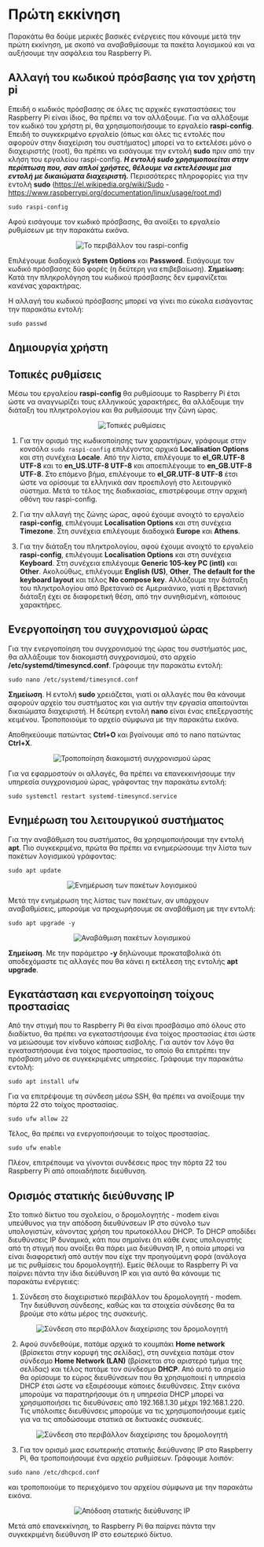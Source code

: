 # Πρώτη εκκίνηση

Παρακάτω θα δούμε μερικές βασικές ενέργειες που κάνουμε μετά την πρώτη εκκίνηση, με σκοπό να αναβαθμίσουμε τα πακέτα λογισμικού και να αυξήσουμε την ασφάλεια του Raspberry Pi.

## Αλλαγή του κωδικού πρόσβασης για τον χρήστη pi

Επειδή ο κωδικός πρόσβασης σε όλες τις αρχικές εγκαταστάσεις του Raspberry Pi είναι ίδιος, θα πρέπει να τον αλλάξουμε. Για να αλλάξουμε τον κωδικό του χρήστη pi, θα χρησιμοποιήσουμε το εργαλείο **raspi-config**. Επειδή το συγκεκριμένο εργαλείο (όπως και όλες τις εντολές που αφορούν στην διαχείριση του συστήματος) μπορεί να το εκτελέσει μόνο ο διαχειριστής (root), θα πρέπει να εισάγουμε την εντολή **sudo** πριν από την κλήση του εργαλείου raspi-config.
***Η εντολή **sudo** χρησιμοποιείται στην περίπτωση που, σαν απλοί χρήστες, θέλουμε να εκτελέσουμε μια εντολή με δικαιώματα διαχειριστή.***
Περισσότερες πληροφορίες για την εντολή **sudo** (<https://el.wikipedia.org/wiki/Sudo> - <https://www.raspberrypi.org/documentation/linux/usage/root.md>)

`sudo raspi-config`

Αφού εισάγουμε τον κωδικό πρόσβασης, θα ανοίξει το εργαλείο ρυθμίσεων με την παρακάτω εικόνα.

<p align="center">
    <img src="images/raspi-config.png" alt="Το περιβάλλον του raspi-config" />
</p>

Επιλέγουμε διαδοχικά **System Options** και **Password**. Εισάγουμε τον κωδικό πρόσβασης δύο φορές (η δεύτερη για επιβεβαίωση). **Σημείωση:** Κατά την πληκρολόγηση του κωδικού πρόσβασης δεν εμφανίζεται κανένας χαρακτήρας.

Η αλλαγή του κωδικού πρόσβασης μπορεί να γίνει πιο εύκολα εισάγοντας την παρακάτω εντολή:

`sudo passwd`

## Δημιουργία χρήστη

## Τοπικές ρυθμίσεις

Μέσω του εργαλείου **raspi-config** θα ρυθμίσουμε το Raspberry Pi έτσι ώστε να αναγνωρίζει τους ελληνικούς χαρακτήρες, θα αλλάξουμε την διάταξη του πληκτρολογίου και θα ρυθμίσουμε την ζώνη ώρας.

<p align="center">
    <img src="images/raspi-config-locale.png" alt="Τοπικές ρυθμίσεις" />
</p>

1. Για την ορισμό της κωδικοποίησης των χαρακτήρων, γράφουμε στην κονσόλα `sudo raspi-config` επιλέγοντας αρχικά **Localisation Options** και στη συνέχεια **Locale**. Από την λίστα, επιλέγουμε το **el_GR.UTF-8 UTF-8** και το **en_US.UTF-8 UTF-8** και αποεπιλέγουμε το **en_GB.UTF-8 UTF-8**. Στο επόμενο βήμα, επιλέγουμε το **el_GR.UTF-8 UTF-8** έτσι ώστε να ορίσουμε τα ελληνικά σαν προεπιλογή στο λειτουργικό σύστημα. Μετά το τέλος της διαδικασίας, επιστρέφουμε στην αρχική οθόνη του raspi-config.

2. Για την αλλαγή της ζώνης ώρας, αφού έχουμε ανοιχτό το εργαλείο **raspi-config**, επιλέγουμε **Localisation Options** και στη συνέχεια **Timezone**. Στη συνέχεια επιλέγουμε διαδοχικά **Europe** και **Athens**.

3. Για την διάταξη του πληκτρολογίου, αφού έχουμε ανοιχτό το εργαλείο **raspi-config**, επιλέγουμε **Localisation Options** και στη συνέχεια **Keyboard**. Στη συνέχεια επιλέγουμε **Generic 105-key PC (intl)** και **Other**. Ακολούθως, επιλέγουμε **English (US)**, **Other**, **The default for the keyboard layout** και τέλος **No compose key**. Αλλάζουμε την διάταξη του πληκτρολογίου από Βρετανικό σε Αμερικάνικο, γιατί η Βρετανική διάταξη έχει σε διαφορετική θέση, από την συνηθισμένη, κάποιους χαρακτήρες.

## Ενεργοποίηση του συγχρονισμού ώρας

Για την ενεργοποίηση του συγχρονισμού της ώρας του συστήματός μας, θα αλλάξουμε τον διακομιστή συγχρονισμού, στο αρχείο **/etc/systemd/timesyncd.conf**. Γράφουμε την παρακάτω εντολή:

`sudo nano /etc/systemd/timesyncd.conf`

**Σημείωση**. Η εντολή **sudo** χρειάζεται, γιατί οι αλλαγές που θα κάνουμε αφορούν αρχείο του συστήματος και για αυτήν την εργασία απαιτούνται δικαιώματα διαχειριστή. Η δεύτερη εντολή **nano** είναι ένας επεξεργαστής κειμένου. Τροποποιούμε το αρχείο σύμφωνα με την παρακάτω εικόνα.

Αποθηκεύουμε πατώντας **Ctrl+O** και βγαίνουμε από το nano πατώντας **Ctrl+X**.

<p align="center">
    <img src="images/time-sync.png" alt="Τροποποίηση διακομιστή συγχρονισμού ώρας" />
</p>

Για να εφαρμοστούν οι αλλαγές, θα πρέπει να επανεκκινήσουμε την υπηρεσία συγχρονισμού ώρας, γράφοντας την παρακάτω εντολή:

`sudo systemctl restart systemd-timesyncd.service`

## Ενημέρωση του λειτουργικού συστήματος

Για την αναβάθμιση του συστήματος, θα χρησιμοποιήσουμε την εντολή **apt**. Πιο συγκεκριμένα, πρώτα θα πρέπει να ενημερώσουμε την λίστα των πακέτων λογισμικού γράφοντας:

`sudo apt update`

<p align="center">
    <img src="images/apt-update.png" alt="Ενημέρωση των πακέτων λογισμικού" />
</p>

Μετά την ενημέρωση της λίστας των πακέτων, αν υπάρχουν αναβαθμίσεις, μπορούμε να προχωρήσουμε σε αναβάθμιση με την εντολή:

`sudo apt upgrade -y`

<p align="center">
    <img src="images/apt-upgrade.png" alt="Αναβάθμιση πακέτων λογισμικού" />
</p>

**Σημείωση**. Με την παράμετρο **-y** δηλώνουμε προκαταβολικά ότι αποδεχόμαστε τις αλλαγές που θα κάνει η εκτέλεση της εντολής **apt upgrade**.

## Εγκατάσταση και ενεργοποίηση τοίχους προστασίας

Από την στιγμή που το Raspberry Pi θα είναι προσβάσιμο από όλους στο διαδίκτυο, θα πρέπει να εγκαταστήσουμε ένα τοίχος προστασίας έτσι ώστε να μειώσουμε τον κίνδυνο κάποιας εισβολής. Για αυτόν τον λόγο θα εγκαταστήσουμε ένα τοίχος προστασίας, το οποίο θα επιτρέπει την πρόσβαση μόνο σε συγκεκριμένες υπηρεσίες. Γράφουμε την παρακάτω εντολή:

`sudo apt install ufw`

Για να επιτρέψουμε τη σύνδεση μέσω SSH, θα πρέπει να ανοίξουμε την πόρτα 22 στο τοίχος προστασίας.

`sudo ufw allow 22`

Τέλος, θα πρέπει να ενεργοποιήσουμε το τοίχος προστασίας.

`sudo ufw enable`

Πλέον, επιτρέπουμε να γίνονται συνδέσεις προς την πόρτα 22 του Raspberry Pi από οποιαδήποτε διεύθυνση.

## Ορισμός στατικής διεύθυνσης ΙΡ

Στο τοπικό δίκτυο του σχολείου, ο δρομολογητής - modem είναι υπεύθυνος για την απόδοση διευθύνσεων ΙΡ στο σύνολο των υπολογιστών, κάνοντας χρήση του πρωτοκόλλου DHCP. Το DHCP αποδίδει διευθύνσεις ΙΡ δυναμικά, κάτι που σημαίνει ότι κάθε ένας υπολογιστής από τη στιγμή που ανοίξει θα πάρει μια διεύθυνση ΙΡ, η οποία μπορεί να είναι διαφορετική από αυτήν που είχε την προηγούμενη φορά (ανάλογα με τις ρυθμίσεις του δρομολογητή). Εμείς θέλουμε το Raspberry Pi να παίρνει πάντα την ίδια διεύθυνση ΙΡ και για αυτό θα κάνουμε τις παρακάτω ενέργειες:

1. Σύνδεση στο διαχειριστικό περιβάλλον του δρομολογητή - modem. Την διεύθυνση σύνδεσης, καθώς και τα στοιχεία σύνδεσης θα τα βρούμε στο κάτω μέρος της συσκευής.

<p align="center">
    <img src="images/speedport1.png" alt="Σύνδεση στο περιβάλλον διαχείρισης του δρομολογητή" />
</p>

2. Αφού συνδεθούμε, πατάμε αρχικά το κουμπάκι **Home network** (βρίσκεται στην κορυφή της σελίδας), στη συνέχεια πατάμε στον σύνδεσμο **Home Network (LAN)** (βρίσκεται στο αριστερό τμήμα της σελίδας) και τέλος πατάμε τον σύνδεσμο **DHCP**. Από αυτό το σημείο θα ορίσουμε το εύρος διευθύνσεων που θα χρησιμοποιεί η υπηρεσία DHCP έτσι ώστε να εξαιρέσουμε κάποιες διευθύνσεις. Στην εικόνα μπορούμε να παρατηρήσουμε ότι η υπηρεσία DHCP μπορεί να χρησιμοποιήσει τις διευθύνσεις από 192.168.1.30 μέχρι 192.168.1.220. Τις υπόλοιπες διευθύνσεις μπορούμε να τις χρησιμοποιήσουμε εμείς για να τις αποδώσουμε στατικά σε δικτυακές συσκευές.

<p align="center">
    <img src="images/speedport2.png" alt="Σύνδεση στο περιβάλλον διαχείρισης του δρομολογητή" />
</p>

3. Για τον ορισμό μιας εσωτερικής στατικής διεύθυνσης ΙΡ στο Raspberry Pi, θα τροποποιήσουμε ένα αρχείο ρυθμίσεων. Γράφουμε λοιπόν:

`sudo nano /etc/dhcpcd.conf`

και τροποποιούμε το περιεχόμενο του αρχείου σύμφωνα με την παρακάτω εικόνα.

<p align="center">
    <img src="images/dhcpcd.png" alt="Απόδοση στατικής διεύθυνσης ΙΡ" />
</p>

Μετά από επανεκκίνηση, το Raspberry Pi θα παίρνει πάντα την συγκεκριμένη διεύθυνση IP στο εσωτερικό δίκτυο.
